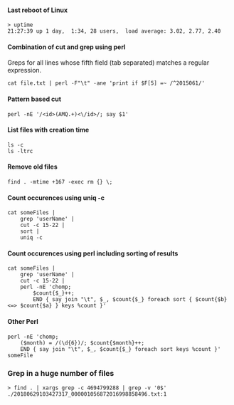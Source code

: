 #### Last reboot of Linux
    > uptime
    21:27:39 up 1 day,  1:34, 28 users,  load average: 3.02, 2.77, 2.40
#### Combination of cut and grep using perl
Greps for all lines whose fifth field (tab separated) matches a regular expression.

    cat file.txt | perl -F"\t" -ane 'print if $F[5] =~ /^2015061/'

#### Pattern based cut

    perl -nE '/<id>(AMQ.+)<\/id>/; say $1'

#### List files with creation time
    
    ls -c
    ls -ltrc

#### Remove old files

    find . -mtime +167 -exec rm {} \;

#### Count occurences using uniq -c
    cat someFiles | 
        grep 'userName' | 
        cut -c 15-22 | 
        sort | 
        uniq -c
        
#### Count occurences using perl including sorting of results

    cat someFiles | 
        grep 'userName' | 
        cut -c 15-22 | 
        perl -nE 'chomp; 
            $count{$_}++; 
            END { say join "\t", $_, $count{$_} foreach sort { $count{$b} <=> $count{$a} } keys %count }'
            
#### Other Perl

    perl -nE 'chomp; 
        ($month) = /(\d{6})/; $count{$month}++; 
        END { say join "\t", $_, $count{$_} foreach sort keys %count }' someFile
        
### Grep in a huge number of files

    > find . | xargs grep -c 4694799288 | grep -v '0$'
    ./20180629103427317_000001056872016998858496.txt:1
